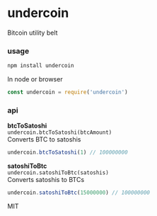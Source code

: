 # undercoin
Bitcoin utility belt

### usage

```bash
npm install undercoin
```
In node or browser
```javascript
const undercoin = require('undercoin')
```


### api

**btcToSatoshi**   
`undercoin.btcToSatoshi(btcAmount)`  
Converts BTC to satoshis

```javascript
undercoin.btcToSatoshi(1) // 100000000
```

**satoshiToBtc**   
`undercoin.satoshiToBtc(satoshis)`  
Converts satoshis to BTCs

```javascript
undercoin.satoshiToBtc(15000000) // 100000000
```

MIT
